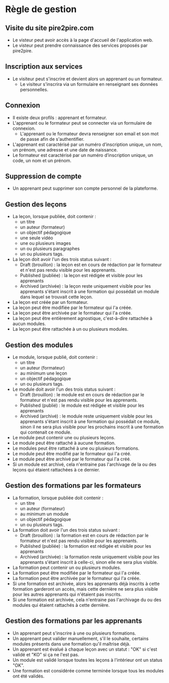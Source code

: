 # Règle de gestion

## Visite du site pire2pire.com

- Le visteur peut avoir accès à la page d'accueil de l'application web.
- Le visteur peut prendre connaissance des services proposés par pire2pire.

## Inscription aux services

- Le visiteur peut s'inscrire et devient alors un apprenant ou un formateur.
    - Le visiteur s'inscrira via un formulaire en renseignant ses données personnelles.

## Connexion

- Il existe deux profils : apprenant et formateur.
- L'apprenant ou le formateur peut se connecter via un formulaire de connexion.
    - L'apprenant ou le formateur devra renseigner son email et son mot de passe afin de s'authentifier.
- L'apprenant est caractérisé par un numéro d’inscription unique, un nom, un prénom, une adresse et une date de naissance.
- Le formateur est caractérisé par un numéro d’inscription unique, un code, un nom et un prénom.

## Suppression de compte 

- Un apprenant peut supprimer son compte personnel de la plateforme.

## Gestion des leçons

- La leçon, lorsque publiée, doit contenir :
    - un titre
    - un auteur (formateur)
    - un objectif pédagogique
    - une seule vidéo
    - une ou plusieurs images
    - un ou plusieurs paragraphes
    - un ou plusieurs tags.
- La leçon doit avoir l'un des trois status suivant : 
    - Draft (brouillon) : la leçon est en cours de rédaction par le formateur et n'est pas rendu visible pour les apprenants.
    - Published (publiée) : la leçon est rédigée et visible pour les apprenants
    - Archived (archivée) : la leçon reste uniquement visible pour les apprenants s'étant inscrit à une formation qui possédait un module dans lequel se trouvait cette leçon.
- La leçon est créée par un formateur.
- La leçon peut être modifiée par le formateur qui l'a créée.
- La leçon peut être archivée par le formateur qui l'a créée.
- La leçon peut être entièrement agnostique, c'est-à-dire rattachée à aucun modules.
- La leçon peut être rattachée à un ou plusieurs modules.

## Gestion des modules 

- Le module, lorsque publié, doit contenir : 
    - un titre
    - un auteur (formateur)
    - au minimum une leçon
    - un objectif pédagogique
    - un ou plusieurs tags.
- Le module doit avoir l'un des trois status suivant : 
    - Draft (brouillon) : le module est en cours de rédaction par le formateur et n'est pas rendu visible pour les apprenants.
    - Published (publié) : le module est rédigée et visible pour les apprenants
    - Archived (archivé) : le module reste uniquement visible pour les apprenants s'étant inscrit à une formation qui possédait ce module, sinon il ne sera plus visible pour les prochains inscrit à une formation qui contenait ce module.
- Le module peut contenir une ou plusieurs leçons.
- Le module peut être rattaché à aucune formation. 
- Le modules peut être rattaché à une ou plusieurs formations.
- Le module peut être modifié par le formateur qui l'a créé.
- Le module peut être archivé par le formateur qui l'a créé.
- Si un module est archivé, cela n'entraine pas l'archivage de la ou des leçons qui étaient rattachées à ce dernier.

## Gestion des formations par les formateurs

- La formation, lorsque publiée doit contenir : 
    - un titre
    - un auteur (formateur)
    - au minimum un module
    - un objectif pédagogique
    - un ou plusieurs tags.
- La formation doit avoir l'un des trois status suivant : 
    - Draft (brouillon) : la formation est en cours de rédaction par le formateur et n'est pas rendu visible pour les apprenants.
    - Published (publiée) : la formation est rédigée et visible pour les apprenants
    - Archived (archivée) : la formation reste uniquement visible pour les apprenants s'étant inscrit à celle-ci, sinon elle ne sera plus visible.
- La formation peut contenir un ou plusieurs modules.
- La formation peut être modifiée par le formateur qui l'a créée.
- La formation peut être archivée par le formateur qui l'a créée.
- Si une formation est archivée, alors les apprenants déjà inscrits à cette formation garderont un accès, mais cette dernière ne sera plus visible pour les autres apprenants qui n'étaient pas inscrits.
- Si une formation est archivée, cela n'entraine pas l'archivage du ou des modules qui étaient rattachés à cette dernière.

## Gestion des formations par les apprenants 

- Un apprenant peut s'inscrire à une ou plusieurs formations.
- Un apprenant peut valider manuellement, s'il le souhaite, certains modules présents dans une formation qu'il maîtrise déjà.
- Un apprenant est évalué à chaque leçon avec un statut : "OK" si c'est validé et "KO" si ça ne l'est pas.
- Un module est validé lorsque toutes les leçons à l'intérieur ont un status "OK".
- Une formation est considérée comme terminée lorsque tous les modules ont été validés.